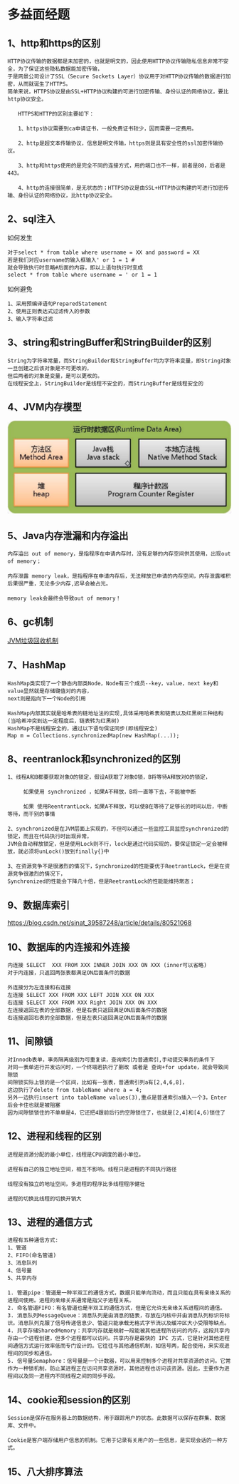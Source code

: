 # 多益面经题
## 1、http和https的区别
```
HTTP协议传输的数据都是未加密的，也就是明文的，因此使用HTTP协议传输隐私信息非常不安全，为了保证这些隐私数据能加密传输，
于是网景公司设计了SSL（Secure Sockets Layer）协议用于对HTTP协议传输的数据进行加密，从而就诞生了HTTPS。
简单来说，HTTPS协议是由SSL+HTTP协议构建的可进行加密传输、身份认证的网络协议，要比http协议安全。

　　HTTPS和HTTP的区别主要如下：

　　1、https协议需要到ca申请证书，一般免费证书较少，因而需要一定费用。

　　2、http是超文本传输协议，信息是明文传输，https则是具有安全性的ssl加密传输协议。

　　3、http和https使用的是完全不同的连接方式，用的端口也不一样，前者是80，后者是443。

　　4、http的连接很简单，是无状态的；HTTPS协议是由SSL+HTTP协议构建的可进行加密传输、身份认证的网络协议，比http协议安全。
```

## 2、sql注入
如何发生
```
对于select * from table where username = XX and password = XX
若是我们对应username的输入框输入' or 1 = 1 #
就会导致执行时忽略#后面的内容，即以上语句执行时变成
select * from table where username = ' or 1 = 1
```

如何避免
```
1、采用预编译语句PreparedStatement
2、使用正则表达式过滤传入的参数
3、输入字符串过滤
```

## 3、string和stringBuffer和StringBuilder的区别
```
String为字符串常量，而StringBuilder和StringBuffer均为字符串变量，即String对象一旦创建之后该对象是不可更改的，
但后两者的对象是变量，是可以更改的。
在线程安全上，StringBuilder是线程不安全的，而StringBuffer是线程安全的
```

## 4、JVM内存模型
![无法加载图片](https://github.com/Ywfy/Summary-of-interview-questions/blob/master/Duo%20Que/Image/JVM%E5%86%85%E5%AD%98%E6%A8%A1%E5%9E%8B.png)<br>

## 5、Java内存泄漏和内存溢出
```
内存溢出 out of memory，是指程序在申请内存时，没有足够的内存空间供其使用，出现out of memory；

内存泄露 memory leak，是指程序在申请内存后，无法释放已申请的内存空间，内存泄露堆积后果很严重，无论多少内存,迟早会被占光。

memory leak会最终会导致out of memory！
```

## 6、gc机制
[JVM垃圾回收机制](https://github.com/Ywfy/Summary-of-interview-questions/blob/master/Other/JVM_GC.md#jvm%E5%9E%83%E5%9C%BE%E5%9B%9E%E6%94%B6%E6%9C%BA%E5%88%B6)<br>

## 7、HashMap
```
HashMap类实现了一个静态内部类Node，Node有三个成员--key，value，next key和value显然就是存储键值对的内容，
next则是指向下一个Node的引用

HashMap内部其实就是哈希表的链地址法的实现,具体采用哈希表和链表以及红黑树三种结构(当哈希冲突到达一定程度后，链表转为红黑树)
HashMap不是线程安全的，通过以下语句保证同步(即线程安全)
Map m = Collections.synchronizedMap(new HashMap(...)); 
```
## 8、reentranlock和synchronized的区别
```
1、线程A和B都要获取对象O的锁定，假设A获取了对象O锁，B将等待A释放对O的锁定，

     如果使用 synchronized ，如果A不释放，B将一直等下去，不能被中断

     如果 使用ReentrantLock，如果A不释放，可以使B在等待了足够长的时间以后，中断等待，而干别的事情
     
2、synchronized是在JVM层面上实现的，不但可以通过一些监控工具监控synchronized的锁定，而且在代码执行时出现异常，
JVM会自动释放锁定，但是使用Lock则不行，lock是通过代码实现的，要保证锁定一定会被释放，就必须将unLock()放到finally{}中

3、在资源竞争不是很激烈的情况下，Synchronized的性能要优于ReetrantLock，但是在资源竞争很激烈的情况下，
Synchronized的性能会下降几十倍，但是ReetrantLock的性能能维持常态；
```

## 9、数据库索引
https://blog.csdn.net/sinat_39587248/article/details/80521068

## 10、数据库的内连接和外连接
```
内连接 SELECT  XXX FROM XXX INNER JOIN XXX ON XXX (inner可以省略)
对于内连接，只返回两张表都满足ON后面条件的数据

外连接分为左连接和右连接
左连接 SELECT XXX FROM XXX LEFT JOIN XXX ON XXX
右连接 SELECT XXX FROM XXX Right JOIN XXX ON XXX
左连接返回左表的全部数据，但是右表只返回满足ON后面条件的数据
右连接返回右表的全部数据，但是左表只返回满足ON后面条件的数据
```

## 11、间隙锁
```
对Innodb表单，事务隔离级别为可重复读，查询索引为普通索引,手动提交事务的条件下
对同一表单进行并发访问时，一个终端若执行了删改 或者是 查询+for update，就会导致间隙锁
间隙锁实际上锁的是一个区间，比如有一张表，普通索引列a有[2,4,6,8]，
这边执行了delete from tableName where a = 4;
另外一边执行insert into tableName values(3),重点是普通索引a插入一个3，Enter后会卡住也就是被阻塞
因为间隙锁锁住的不单单是4，它还把4跟前后行的空隙锁住了，也就是[2,4]和[4,6)锁住了
```

## 12、进程和线程的区别
```
进程是资源分配的最小单位，线程是CPU调度的最小单位。

进程有自己的独立地址空间，相互不影响。线程只是进程的不同执行路径

线程没有独立的地址空间，多进程的程序比多线程程序健壮

进程的切换比线程的切换开销大
```

## 13、进程的通信方式
```
进程有五种通信方式:
1、管道
2、FIFO(命名管道)
3、消息队列
4、信号量
5、共享内存

1. 管道pipe：管道是一种半双工的通信方式，数据只能单向流动，而且只能在具有亲缘关系的进程间使用。进程的亲缘关系通常是指父子进程关系。
2. 命名管道FIFO：有名管道也是半双工的通信方式，但是它允许无亲缘关系进程间的通信。
3. 消息队列MessageQueue：消息队列是由消息的链表，存放在内核中并由消息队列标识符标识。消息队列克服了信号传递信息少、管道只能承载无格式字节流以及缓冲区大小受限等缺点。
4. 共享存储SharedMemory：共享内存就是映射一段能被其他进程所访问的内存，这段共享内存由一个进程创建，但多个进程都可以访问。共享内存是最快的 IPC 方式，它是针对其他进程间通信方式运行效率低而专门设计的。它往往与其他通信机制，如信号两，配合使用，来实现进程间的同步和通信。
5. 信号量Semaphore：信号量是一个计数器，可以用来控制多个进程对共享资源的访问。它常作为一种锁机制，防止某进程正在访问共享资源时，其他进程也访问该资源。因此，主要作为进程间以及同一进程内不同线程之间的同步手段。
```

## 14、cookie和session的区别
```
Session是保存在服务器上的数据结构，用于跟踪用户的状态。此数据可以保存在群集、数据库、文件中。

Cookie是客户端存储用户信息的机制。它用于记录有关用户的一些信息，是实现会话的一种方式。
```

## 15、八大排序算法

